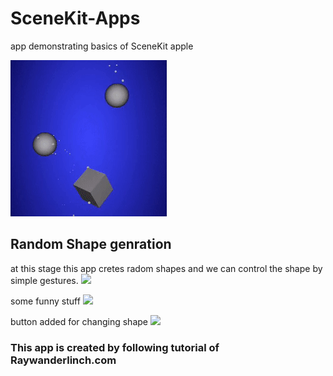 # SceneKit-Apps
app demonstrating basics of SceneKit apple

![](Thumb.gif)

## Random Shape genration
at this stage this app cretes radom shapes and we can control the shape by simple gestures.
![](Random.gif)

some funny stuff
![](FunRandom.gif)

button added for changing shape
![](WithButton.gif)

### This app is created by following tutorial of Raywanderlinch.com
